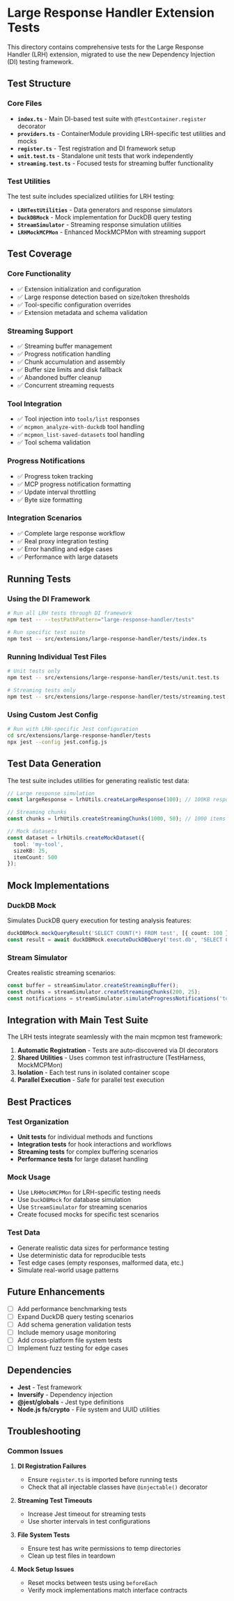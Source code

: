 # Large Response Handler Extension Tests

This directory contains comprehensive tests for the Large Response Handler (LRH) extension, migrated to use the new Dependency Injection (DI) testing framework.

## Test Structure

### Core Files

- **`index.ts`** - Main DI-based test suite with `@TestContainer.register` decorator
- **`providers.ts`** - ContainerModule providing LRH-specific test utilities and mocks
- **`register.ts`** - Test registration and DI framework setup
- **`unit.test.ts`** - Standalone unit tests that work independently
- **`streaming.test.ts`** - Focused tests for streaming buffer functionality

### Test Utilities

The test suite includes specialized utilities for LRH testing:

- **`LRHTestUtilities`** - Data generators and response simulators
- **`DuckDBMock`** - Mock implementation for DuckDB query testing
- **`StreamSimulator`** - Streaming response simulation utilities
- **`LRHMockMCPMon`** - Enhanced MockMCPMon with streaming support

## Test Coverage

### Core Functionality
- ✅ Extension initialization and configuration
- ✅ Large response detection based on size/token thresholds
- ✅ Tool-specific configuration overrides
- ✅ Extension metadata and schema validation

### Streaming Support
- ✅ Streaming buffer management
- ✅ Progress notification handling
- ✅ Chunk accumulation and assembly
- ✅ Buffer size limits and disk fallback
- ✅ Abandoned buffer cleanup
- ✅ Concurrent streaming requests

### Tool Integration
- ✅ Tool injection into `tools/list` responses
- ✅ `mcpmon_analyze-with-duckdb` tool handling
- ✅ `mcpmon_list-saved-datasets` tool handling
- ✅ Tool schema validation

### Progress Notifications
- ✅ Progress token tracking
- ✅ MCP progress notification formatting
- ✅ Update interval throttling
- ✅ Byte size formatting

### Integration Scenarios
- ✅ Complete large response workflow
- ✅ Real proxy integration testing
- ✅ Error handling and edge cases
- ✅ Performance with large datasets

## Running Tests

### Using the DI Framework

```bash
# Run all LRH tests through DI framework
npm test -- --testPathPattern="large-response-handler/tests"

# Run specific test suite
npm test -- src/extensions/large-response-handler/tests/index.ts
```

### Running Individual Test Files

```bash
# Unit tests only
npm test -- src/extensions/large-response-handler/tests/unit.test.ts

# Streaming tests only
npm test -- src/extensions/large-response-handler/tests/streaming.test.ts
```

### Using Custom Jest Config

```bash
# Run with LRH-specific Jest configuration
cd src/extensions/large-response-handler/tests
npx jest --config jest.config.js
```

## Test Data Generation

The test suite includes utilities for generating realistic test data:

```typescript
// Large response simulation
const largeResponse = lrhUtils.createLargeResponse(100); // 100KB response

// Streaming chunks
const chunks = lrhUtils.createStreamingChunks(1000, 50); // 1000 items in 50-item chunks

// Mock datasets
const dataset = lrhUtils.createMockDataset({
  tool: 'my-tool',
  sizeKB: 25,
  itemCount: 500
});
```

## Mock Implementations

### DuckDB Mock
Simulates DuckDB query execution for testing analysis features:

```typescript
duckDBMock.mockQueryResult('SELECT COUNT(*) FROM test', [{ count: 100 }]);
const result = await duckDBMock.executeDuckDBQuery('test.db', 'SELECT COUNT(*) FROM test');
```

### Stream Simulator
Creates realistic streaming scenarios:

```typescript
const buffer = streamSimulator.createStreamingBuffer();
const chunks = streamSimulator.createStreamingChunks(200, 25);
const notifications = streamSimulator.simulateProgressNotifications('token', chunks);
```

## Integration with Main Test Suite

The LRH tests integrate seamlessly with the main mcpmon test framework:

1. **Automatic Registration** - Tests are auto-discovered via DI decorators
2. **Shared Utilities** - Uses common test infrastructure (TestHarness, MockMCPMon)
3. **Isolation** - Each test runs in isolated container scope
4. **Parallel Execution** - Safe for parallel test execution

## Best Practices

### Test Organization
- **Unit tests** for individual methods and functions
- **Integration tests** for hook interactions and workflows
- **Streaming tests** for complex buffering scenarios
- **Performance tests** for large dataset handling

### Mock Usage
- Use `LRHMockMCPMon` for LRH-specific testing needs
- Use `DuckDBMock` for database simulation
- Use `StreamSimulator` for streaming scenarios
- Create focused mocks for specific test scenarios

### Test Data
- Generate realistic data sizes for performance testing
- Use deterministic data for reproducible tests
- Test edge cases (empty responses, malformed data, etc.)
- Simulate real-world usage patterns

## Future Enhancements

- [ ] Add performance benchmarking tests
- [ ] Expand DuckDB query testing scenarios
- [ ] Add schema generation validation tests
- [ ] Include memory usage monitoring
- [ ] Add cross-platform file system tests
- [ ] Implement fuzz testing for edge cases

## Dependencies

- **Jest** - Test framework
- **Inversify** - Dependency injection
- **@jest/globals** - Jest type definitions
- **Node.js fs/crypto** - File system and UUID utilities

## Troubleshooting

### Common Issues

1. **DI Registration Failures**
   - Ensure `register.ts` is imported before running tests
   - Check that all injectable classes have `@injectable()` decorator

2. **Streaming Test Timeouts**
   - Increase Jest timeout for streaming tests
   - Use shorter intervals in test configurations

3. **File System Tests**
   - Ensure test has write permissions to temp directories
   - Clean up test files in teardown

4. **Mock Setup Issues**
   - Reset mocks between tests using `beforeEach`
   - Verify mock implementations match interface contracts